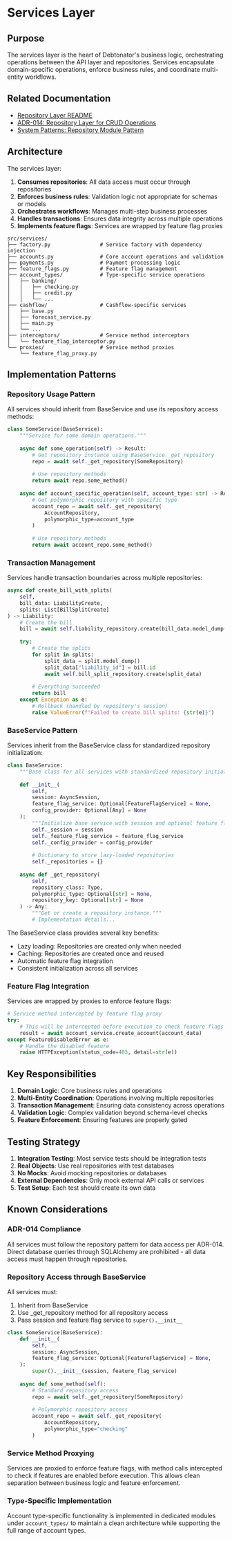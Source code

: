 # Services Layer

## Purpose

The services layer is the heart of Debtonator's business logic, orchestrating operations between the API layer and repositories. Services encapsulate domain-specific operations, enforce business rules, and coordinate multi-entity workflows.

## Related Documentation

- [Repository Layer README](/code/debtonator/src/repositories/README.md)
- [ADR-014: Repository Layer for CRUD Operations](/code/debtonator/docs/adr/backend/014-repository-layer-for-crud-operations.md)
- [System Patterns: Repository Module Pattern](/code/debtonator/docs/system_patterns.md)

## Architecture

The services layer:

1. **Consumes repositories**: All data access must occur through repositories
2. **Enforces business rules**: Validation logic not appropriate for schemas or models
3. **Orchestrates workflows**: Manages multi-step business processes
4. **Handles transactions**: Ensures data integrity across multiple operations
5. **Implements feature flags**: Services are wrapped by feature flag proxies

```tree
src/services/
├── factory.py                # Service factory with dependency injection
├── accounts.py               # Core account operations and validation
├── payments.py               # Payment processing logic
├── feature_flags.py          # Feature flag management
├── account_types/            # Type-specific service operations
│   ├── banking/
│   │   ├── checking.py
│   │   ├── credit.py
│   │   └── ...
├── cashflow/                 # Cashflow-specific services
│   ├── base.py
│   ├── forecast_service.py
│   ├── main.py
│   └── ...
├── interceptors/             # Service method interceptors
│   └── feature_flag_interceptor.py
└── proxies/                  # Service method proxies
    └── feature_flag_proxy.py
```

## Implementation Patterns

### Repository Usage Pattern

All services should inherit from BaseService and use its repository access methods:

```python
class SomeService(BaseService):
    """Service for some domain operations."""
    
    async def some_operation(self) -> Result:
        # Get repository instance using BaseService._get_repository
        repo = await self._get_repository(SomeRepository)
        
        # Use repository methods
        return await repo.some_method()
        
    async def account_specific_operation(self, account_type: str) -> Result:
        # Get polymorphic repository with specific type
        account_repo = await self._get_repository(
            AccountRepository, 
            polymorphic_type=account_type
        )
        
        # Use repository methods
        return await account_repo.some_method()
```

### Transaction Management

Services handle transaction boundaries across multiple repositories:

```python
async def create_bill_with_splits(
    self, 
    bill_data: LiabilityCreate, 
    splits: List[BillSplitCreate]
) -> Liability:
    # Create the bill
    bill = await self.liability_repository.create(bill_data.model_dump())
    
    try:
        # Create the splits
        for split in splits:
            split_data = split.model_dump()
            split_data["liability_id"] = bill.id
            await self.bill_split_repository.create(split_data)
        
        # Everything succeeded
        return bill
    except Exception as e:
        # Rollback (handled by repository's session)
        raise ValueError(f"Failed to create bill splits: {str(e)}")
```

### BaseService Pattern

Services inherit from the BaseService class for standardized repository initialization:

```python
class BaseService:
    """Base class for all services with standardized repository initialization."""
    
    def __init__(
        self,
        session: AsyncSession,
        feature_flag_service: Optional[FeatureFlagService] = None,
        config_provider: Optional[Any] = None
    ):
        """Initialize base service with session and optional feature flag service."""
        self._session = session
        self._feature_flag_service = feature_flag_service
        self._config_provider = config_provider
        
        # Dictionary to store lazy-loaded repositories
        self._repositories = {}
        
    async def _get_repository(
        self, 
        repository_class: Type,
        polymorphic_type: Optional[str] = None,
        repository_key: Optional[str] = None
    ) -> Any:
        """Get or create a repository instance."""
        # Implementation details...
```

The BaseService class provides several key benefits:

- Lazy loading: Repositories are created only when needed
- Caching: Repositories are created once and reused
- Automatic feature flag integration
- Consistent initialization across all services

### Feature Flag Integration

Services are wrapped by proxies to enforce feature flags:

```python
# Service method intercepted by feature flag proxy
try:
    # This will be intercepted before execution to check feature flags
    result = await account_service.create_account(account_data)
except FeatureDisabledError as e:
    # Handle the disabled feature
    raise HTTPException(status_code=403, detail=str(e))
```

## Key Responsibilities

1. **Domain Logic**: Core business rules and operations
2. **Multi-Entity Coordination**: Operations involving multiple repositories
3. **Transaction Management**: Ensuring data consistency across operations
4. **Validation Logic**: Complex validation beyond schema-level checks
5. **Feature Enforcement**: Ensuring features are properly gated

## Testing Strategy

1. **Integration Testing**: Most service tests should be integration tests
2. **Real Objects**: Use real repositories with test databases
3. **No Mocks**: Avoid mocking repositories or databases
4. **External Dependencies**: Only mock external API calls or services
5. **Test Setup**: Each test should create its own data

## Known Considerations

### ADR-014 Compliance

All services must follow the repository pattern for data access per ADR-014. Direct database queries through SQLAlchemy are prohibited - all data access must happen through repositories.

### Repository Access through BaseService

All services must:

1. Inherit from BaseService
2. Use _get_repository method for all repository access
3. Pass session and feature flag service to `super().__init__`

```python
class SomeService(BaseService):
    def __init__(
        self,
        session: AsyncSession,
        feature_flag_service: Optional[FeatureFlagService] = None,
    ):
        super().__init__(session, feature_flag_service)
    
    async def some_method(self):
        # Standard repository access
        repo = await self._get_repository(SomeRepository)
        
        # Polymorphic repository access
        account_repo = await self._get_repository(
            AccountRepository, 
            polymorphic_type="checking"
        )
```

### Service Method Proxying

Services are proxied to enforce feature flags, with method calls intercepted to check if features are enabled before execution. This allows clean separation between business logic and feature enforcement.

### Type-Specific Implementation

Account type-specific functionality is implemented in dedicated modules under `account_types/` to maintain a clean architecture while supporting the full range of account types.
